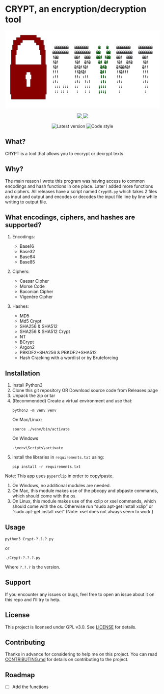 # CRYPT, an encryption/decryption tool
![head](./assets/head.png)

<div align=center>
  <a href="https://github.com/ninja-left/CRYPT/blob/main/LICENSE">
    <img src="https://img.shields.io/github/license/ninja-left/CRYPT">
  </a>
  <a href="https://github.com/ninja-left/CRYPT">
    <img src="https://img.shields.io/github/commit-activity/m/ninja-left/CRYPT">
  </a>

![Latest version](https://img.shields.io/github/v/tag/ninja-left/CRYPT?label=Version&color=black) ![Code style](https://img.shields.io/badge/code%20style-black-000000.svg)

</div>


## What?
CRYPT is a tool that allows you to encrypt or decrypt texts.

## Why?
The main reason I wrote this program was having access to common encodings and hash
functions in one place. Later I added more functions and ciphers. All releases have
a script named `CryptB.py` which takes 2 files as input and output and encodes or
decodes the input file line by line while writing to output file.

## What encodings, ciphers, and hashes are supported?
1. Encodings:
   - Base16
   - Base32
   - Base64
   - Base85

2. Ciphers:
   - Caesar Cipher
   - Morse Code
   - Baconian Cipher
   - Vigenère Cipher

3. Hashes:
   - MD5
   - Md5 Crypt
   - SHA256 & SHA512
   - SHA256 & SHA512 Crypt
   - NT
   - BCrypt
   - Argon2
   - PBKDF2+SHA256 & PBKDF2+SHA512
   - Hash Cracking with a wordlist or by Bruteforcing

## Installation
1. Install Python3
2. Clone this git repository OR Download source code from Releases page
3. Unpack the zip or tar
4. (Recommended) Create a virtual environment and use that:
    ```shell
    python3 -m venv venv
    ```
    On Mac/Linux:
    ```shell
    source ./venv/bin/activate
    ```
    On Windows
    ```shell
    .\venv\Scripts\activate
    ```
5. install the libraries in `requirements.txt` using:
    ```shell
    pip install -r requirements.txt
    ```

Note: This app uses `pyperclip` in order to copy/paste.
1. On Windows, no additional modules are needed.
2. On Mac, this module makes use of the pbcopy and pbpaste commands, which should come with the os.
3. On Linux, this module makes use of the xclip or xsel commands, which should come with the os. Otherwise run “sudo apt-get install xclip” or “sudo apt-get install xsel” (Note: xsel does not always seem to work.)

## Usage
```shell
python3 Crypt-?.?.?.py
```
or
```shell
./Crypt-?.?.?.py
```
Where `?.?.?` is the version.

## Support
If you encounter any issues or bugs, feel free to open an issue about it on this repo and I'll try to help.

## License
This project is licensed under GPL v3.0. See [LICENSE] for details.

## Contributing
Thanks in advance for considering to help me on this project.
You can read [CONTRIBUTING.md] for details on contributing to the project.

## Roadmap
- [ ] Add the functions


[LICENSE]: ./LICENSE
[CONTRIBUTING.md]: ./CONTRIBUTING.md
